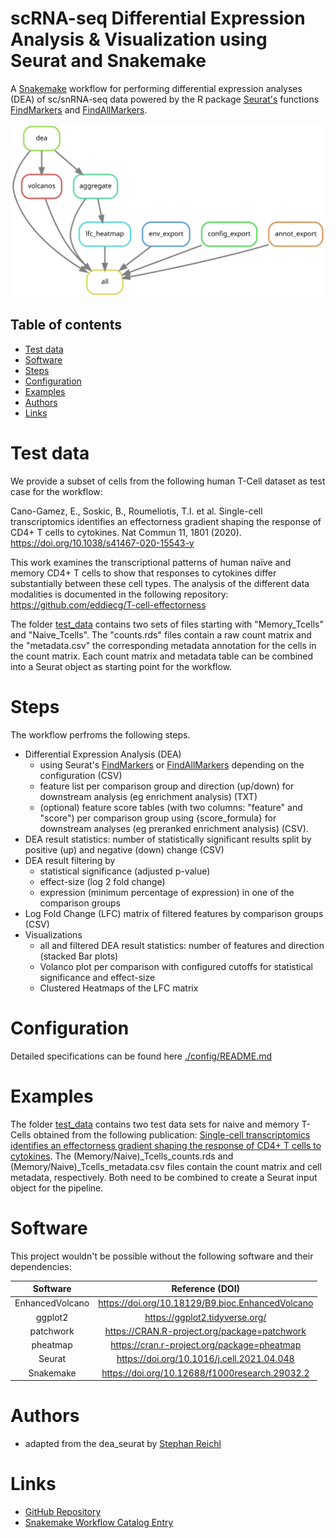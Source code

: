 # scRNA-seq Differential Expression Analysis & Visualization using Seurat and Snakemake
A [Snakemake](https://snakemake.readthedocs.io/en/stable/) workflow for performing differential expression analyses (DEA) of sc/snRNA-seq data powered by the R package [Seurat's](https://satijalab.org/seurat/index.html) functions [FindMarkers](https://satijalab.org/seurat/reference/findmarkers) and [FindAllMarkers](https://satijalab.org/seurat/reference/findallmarkers).

![Workflow Rulegraph](./workflow/dags/rulegraph.svg)

Table of contents
-----------------
  * [Test data](#test-data)
  * [Software](#software)
  * [Steps](#steps)
  * [Configuration](#configuration)
  * [Examples](#examples)
  * [Authors](#authors)
  * [Links](#links)


# Test data

We provide a subset of cells from the following human T-Cell dataset as test case for the workflow:

Cano-Gamez, E., Soskic, B., Roumeliotis, T.I. et al. Single-cell transcriptomics identifies an effectorness gradient shaping the response of CD4+ T cells to cytokines. Nat Commun 11, 1801 (2020). https://doi.org/10.1038/s41467-020-15543-y

This work examines the transcriptional patterns of human naïve and memory CD4+ T cells to show that responses to cytokines differ substantially between these cell types. The analysis of the different data modalities is documented in the following repository:
https://github.com/eddiecg/T-cell-effectorness

The folder [test_data](/test_data) contains two sets of files starting with "Memory_Tcells" and "Naive_Tcells". The "counts.rds" files contain a raw count matrix and the "metadata.csv" the corresponding metadata annotation for the cells in the count matrix. Each count matrix and metadata table can be combined into a Seurat object as starting point for the workflow.


# Steps
The workflow perfroms the following steps.
- Differential Expression Analysis (DEA)
  - using Seurat's [FindMarkers](https://satijalab.org/seurat/reference/findmarkers) or [FindAllMarkers](https://satijalab.org/seurat/reference/findallmarkers) depending on the configuration (CSV)
  - feature list per comparison group and direction (up/down) for downstream analysis (eg enrichment analysis) (TXT)
  - (optional) feature score tables (with two columns: "feature" and "score") per comparison group using {score_formula} for downstream analyses (eg preranked enrichment analysis) (CSV).
- DEA result statistics: number of statistically significant results split by positive (up) and negative (down) change (CSV)
- DEA result filtering by 
  - statistical significance (adjusted p-value)
  - effect-size (log 2 fold change)
  - expression (minimum percentage of expression) in one of the comparison groups
- Log Fold Change (LFC) matrix of filtered features by comparison groups (CSV)
- Visualizations
  - all and filtered DEA result statistics: number of features and direction (stacked Bar plots)
  - Volanco plot per comparison with configured cutoffs for statistical significance and effect-size
  - Clustered Heatmaps of the LFC matrix

# Configuration
Detailed specifications can be found here [./config/README.md](./config/README.md)

# Examples
The folder [test_data](https://github.com/roblehmann/dea_seurat/tree/main/test_data) contains two test data sets for naive and memory T-Cells obtained from the following publication: [Single-cell transcriptomics identifies an effectorness gradient shaping the response of CD4+ T cells to cytokines](https://www.nature.com/articles/s41467-020-15543-y). The (Memory/Naive)_Tcells_counts.rds and (Memory/Naive)_Tcells_metadata.csv files contain the count matrix and cell metadata, respectively. Both need to be combined to create a Seurat input object for the pipeline.

# Software
This project wouldn't be possible without the following software and their dependencies:

| Software       | Reference (DOI)                                   |
| :------------: | :-----------------------------------------------: |
| EnhancedVolcano| https://doi.org/10.18129/B9.bioc.EnhancedVolcano  |
| ggplot2        | https://ggplot2.tidyverse.org/                    |
| patchwork      | https://CRAN.R-project.org/package=patchwork      |
| pheatmap       | https://cran.r-project.org/package=pheatmap       |
| Seurat         | https://doi.org/10.1016/j.cell.2021.04.048        |
| Snakemake      | https://doi.org/10.12688/f1000research.29032.2    |

# Authors
- adapted from the dea_seurat by [Stephan Reichl](https://github.com/sreichl)


# Links
- [GitHub Repository](https://github.com/roblehmann/dea_seurat/)
- [Snakemake Workflow Catalog Entry](https://snakemake.github.io/snakemake-workflow-catalog?usage=epigen/dea_seurat)

